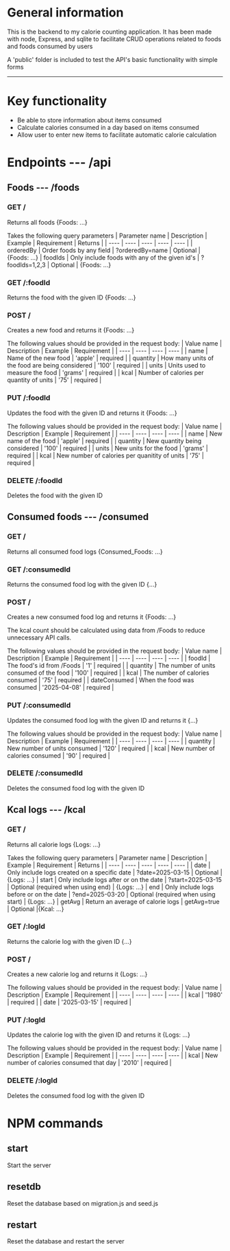 # General information
This is the backend to my calorie counting application. It has been made with node, Express, and sqlite to facilitate CRUD operations related to foods and foods consumed by users

A 'public' folder is included to test the API's basic functionality with simple forms

---
# Key functionality
+ Be able to store information about items consumed
+ Calculate calories consumed in a day based on items consumed
+ Allow user to enter new items to facilitate automatic calorie calculation

# Endpoints --- /api
## Foods --- /foods
### GET /

Returns all foods {Foods: ...}

Takes the following query parameters
| Parameter name | Description | Example | Requirement | Returns |
| ---- | ---- | ---- | ---- | ---- |
| orderedBy | Order foods by any field | ?orderedBy=name | Optional | {Foods: ...}
| foodIds | Only include foods with any of the given id's | ?foodIds=1,2,3 | Optional | {Foods: ...}

### GET /:foodId
    
Returns the food with the given ID {Foods: ...}

### POST / 

Creates a new food and returns it {Foods: ...}

The following values should be provided in the request body:
| Value name | Description | Example | Requirement |
| ---- | ---- | ---- | ---- |
| name | Name of the new food | 'apple' | required |
| quantity | How many units of the food are being considered | '100' | required |
| units | Units used to measure the food | 'grams' | required |
| kcal | Number of calories per quantity of units | '75' | required |

### PUT /:foodId
Updates the food with the given ID and returns it {Foods: ...}

The following values should be provided in the request body:
| Value name | Description | Example | Requirement |
| ---- | ---- | ---- | ---- |
| name | New name of the food | 'apple' | required |
| quantity | New quantity being considered | '100' | required |
| units | New units for the food | 'grams' | required |
| kcal | New number of calories per quanitity of units | '75' | required |

### DELETE /:foodId
Deletes the food with the given ID


## Consumed foods --- /consumed
### GET /
Returns all consumed food logs {Consumed_Foods: ...}

### GET /:consumedId
Returns the consumed food log with the given ID {...}

### POST /
Creates a new consumed food log and returns it {Foods: ...}

The kcal count should be calculated using data from /Foods to reduce unnecessary API calls.

The following values should be provided in the request body:
| Value name | Description | Example | Requirement |
| ---- | ---- | ---- | ---- |
| foodId | The food's id from /Foods |  '1' | required |
| quantity | The number of units consumed of the food | '100' | required |
| kcal | The number of calories consumed | '75' | required |
| dateConsumed | When the food was consumed | '2025-04-08' | required |

### PUT /:consumedId
Updates the consumed food log with the given ID and returns it {...}

The following values should be provided in the request body:
| Value name | Description | Example | Requirement |
| ---- | ---- | ---- | ---- |
| quantity | New number of units consumed | '120' | required |
| kcal | New number of calories consumed | '90' | required |

### DELETE /:consumedId
Deletes the consumed food log with the given ID

## Kcal logs --- /kcal
### GET /
Returns all calorie logs {Logs: ...}

Takes the following query parameters
| Parameter name | Description | Example | Requirement | Returns |
| ---- | ---- | ---- | ---- | ---- |
| date | Only include logs created on a specific date | ?date=2025-03-15 | Optional | {Logs: ...}
| start | Only include logs after or on the date | ?start=2025-03-15 | Optional (required when using end) | {Logs: ...}
| end | Only include logs before or on the date | ?end=2025-03-20 | Optional (required when using start) | {Logs: ...}
| getAvg | Return an average of calorie logs | getAvg=true | Optional |{Kcal: ...}

### GET /:logId
Returns the calorie log with the given ID {...}

### POST /
Creates a new calorie log and returns it {Logs: ...}

The following values should be provided in the request body:
| Value name | Description | Example | Requirement |
| ---- | ---- | ---- | ---- |
| kcal | '1980' | required |
| date | '2025-03-15' | required |

### PUT /:logId
Updates the calorie log with the given ID and returns it {Logs: ...}

The following values should be provided in the request body:
| Value name | Description | Example | Requirement |
| ---- | ---- | ---- | ---- |
| kcal | New number of calories consumed that day | '2010' | required |

### DELETE /:logId
Deletes the consumed food log with the given ID

# NPM commands
## start
Start the server

## resetdb
Reset the database based on migration.js and seed.js

## restart
Reset the database and restart the server